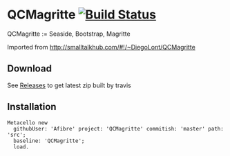 # QCMagritte [![Build Status](https://travis-ci.org/Afibre/QCMagritte.png?branch=master)](https://travis-ci.org/Afibre/QCMagritte)
QCMagritte := Seaside, Bootstrap, Magritte 

Imported from http://smalltalkhub.com/#!/~DiegoLont/QCMagritte

## Download

See [Releases](/Afibre/QCMagritte/releases) to get latest zip built by travis

## Installation

```smalltalk
Metacello new 
  githubUser: 'Afibre' project: 'QCMagritte' commitish: 'master' path: 'src'; 
  baseline: 'QCMagritte';
  load. 
```

